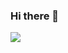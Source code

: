 ### Hi there 👋

<img src="https://img.shields.io/badge/Python-#FF4500?style=for-the-badge&logo=Python&logoColor=#000000"/>


<!--
**Svyatoslav-M/Svyatoslav-M** is a ✨ _special_ ✨ repository because its `README.md` (this file) appears on your GitHub profile.

Here are some ideas to get you started:

- 🔭 I’m currently working on ...
- 🌱 I’m currently learning ...
- 👯 I’m looking to collaborate on ...
- 🤔 I’m looking for help with ...
- 💬 Ask me about ...
- 📫 How to reach me: ...
- 😄 Pronouns: ...
- ⚡ Fun fact: ...
-->
